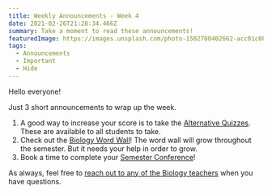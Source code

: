```yaml
---
title: Weekly Announcements - Week 4
date: 2021-02-26T21:28:34.466Z
summary: Take a moment to read these announcements!
featuredImage: https://images.unsplash.com/photo-1502780402662-acc01c084a25?ixid=MXwxMjA3fDB8MHxwaG90by1wYWdlfHx8fGVufDB8fHw%3D&ixlib=rb-1.2.1&auto=format&fit=crop&w=780&q=80
tags:
  - Announcements
  - Important
  - Hide
---
```

Hello everyone!

Just 3 short announcements to wrap up the week.

1. A good way to increase your score is to take the [Alternative Quizzes](/tags/alternative%20quizzes/). These are available to all students to take.
2. Check out the [Biology Word Wall](/posts/the-biology-word-wall/)! The word wall will grow throughout the semester. But it needs your help in order to grow.
3. Book a time to complete your [Semester Conference](/posts/what's-a-"semester-conference"/)!

As always, feel free to [reach out to any of the Biology teachers](/contact/) when you have questions.